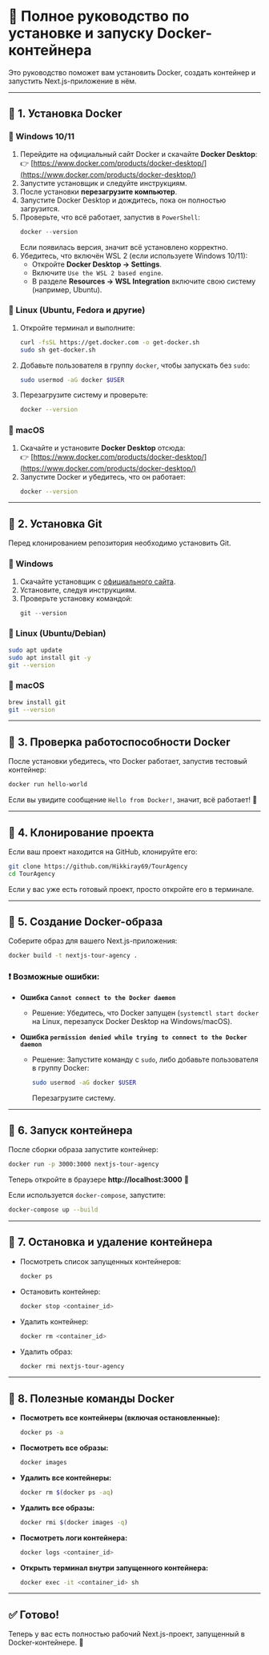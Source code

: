 # 🚀 Полное руководство по установке и запуску Docker-контейнера

Это руководство поможет вам установить Docker, создать контейнер и запустить Next.js-приложение в нём. 

---

## 🔹 1. Установка Docker

### 🔸 Windows 10/11
1. Перейдите на официальный сайт Docker и скачайте **Docker Desktop**:
   👉 [https://www.docker.com/products/docker-desktop/](https://www.docker.com/products/docker-desktop/)
2. Запустите установщик и следуйте инструкциям.
3. После установки **перезагрузите компьютер**.
4. Запустите Docker Desktop и дождитесь, пока он полностью загрузится.
5. Проверьте, что всё работает, запустив в `PowerShell`:
   ```powershell
   docker --version
   ```
   Если появилась версия, значит всё установлено корректно.
6. Убедитесь, что включён WSL 2 (если используете Windows 10/11):
   - Откройте **Docker Desktop → Settings**.
   - Включите `Use the WSL 2 based engine`.
   - В разделе **Resources → WSL Integration** включите свою систему (например, Ubuntu).

### 🔸 Linux (Ubuntu, Fedora и другие)
1. Откройте терминал и выполните:
   ```bash
   curl -fsSL https://get.docker.com -o get-docker.sh
   sudo sh get-docker.sh
   ```
2. Добавьте пользователя в группу `docker`, чтобы запускать без `sudo`:
   ```bash
   sudo usermod -aG docker $USER
   ```
3. Перезагрузите систему и проверьте:
   ```bash
   docker --version
   ```

### 🔸 macOS
1. Скачайте и установите **Docker Desktop** отсюда:  
   👉 [https://www.docker.com/products/docker-desktop/](https://www.docker.com/products/docker-desktop/)
2. Запустите Docker и убедитесь, что он работает:
   ```bash
   docker --version
   ```

---

## 🔹 2. Установка Git

Перед клонированием репозитория необходимо установить Git.

### 🔸 Windows
1. Скачайте установщик с [официального сайта](https://git-scm.com/downloads).
2. Установите, следуя инструкциям.
3. Проверьте установку командой:
   ```powershell
   git --version
   ```

### 🔸 Linux (Ubuntu/Debian)
```bash
sudo apt update
sudo apt install git -y
git --version
```

### 🔸 macOS
```bash
brew install git
git --version
```

---

## 🔹 3. Проверка работоспособности Docker
После установки убедитесь, что Docker работает, запустив тестовый контейнер:
```bash
docker run hello-world
```
Если вы увидите сообщение `Hello from Docker!`, значит, всё работает! 🚀

---

## 🔹 4. Клонирование проекта
Если ваш проект находится на GitHub, клонируйте его:
```bash
git clone https://github.com/Hikkiray69/TourAgency
cd TourAgency
```
Если у вас уже есть готовый проект, просто откройте его в терминале.

---

## 🔹 5. Создание Docker-образа
Соберите образ для вашего Next.js-приложения:
```bash
docker build -t nextjs-tour-agency .
```

### ❗ Возможные ошибки:
- **Ошибка `Cannot connect to the Docker daemon`**
  - Решение: Убедитесь, что Docker запущен (`systemctl start docker` на Linux, перезапуск Docker Desktop на Windows/macOS).

- **Ошибка `permission denied while trying to connect to the Docker daemon`**
  - Решение: Запустите команду с `sudo`, либо добавьте пользователя в группу Docker:
    ```bash
    sudo usermod -aG docker $USER
    ```
    Перезагрузите систему.

---

## 🔹 6. Запуск контейнера
После сборки образа запустите контейнер:
```bash
docker run -p 3000:3000 nextjs-tour-agency
```

Теперь откройте в браузере **http://localhost:3000** 🚀

Если используется `docker-compose`, запустите:
```bash
docker-compose up --build
```

---

## 🔹 7. Остановка и удаление контейнера
- Посмотреть список запущенных контейнеров:
  ```bash
  docker ps
  ```
- Остановить контейнер:
  ```bash
  docker stop <container_id>
  ```
- Удалить контейнер:
  ```bash
  docker rm <container_id>
  ```
- Удалить образ:
  ```bash
  docker rmi nextjs-tour-agency
  ```

---

## 🔹 8. Полезные команды Docker
- **Посмотреть все контейнеры (включая остановленные):**
  ```bash
  docker ps -a
  ```
- **Посмотреть все образы:**
  ```bash
  docker images
  ```
- **Удалить все контейнеры:**
  ```bash
  docker rm $(docker ps -aq)
  ```
- **Удалить все образы:**
  ```bash
  docker rmi $(docker images -q)
  ```
- **Посмотреть логи контейнера:**
  ```bash
  docker logs <container_id>
  ```
- **Открыть терминал внутри запущенного контейнера:**
  ```bash
  docker exec -it <container_id> sh
  ```

---

## ✅ Готово!
Теперь у вас есть полностью рабочий Next.js-проект, запущенный в Docker-контейнере. 🎉